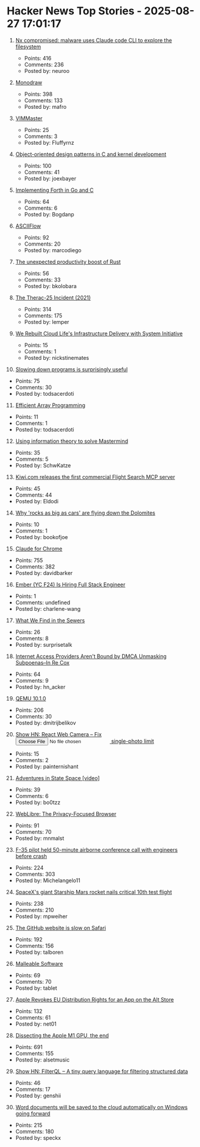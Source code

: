 # Hacker News Top Stories - 2025-08-27 17:01:17

1. [Nx compromised: malware uses Claude code CLI to explore the filesystem](https://semgrep.dev/blog/2025/security-alert-nx-compromised-to-steal-wallets-and-credentials/)
   - Points: 416
   - Comments: 236
   - Posted by: neuroo

2. [Monodraw](https://monodraw.helftone.com/)
   - Points: 398
   - Comments: 133
   - Posted by: mafro

3. [VIMMaster](https://github.com/renzorlive/vimmaster)
   - Points: 25
   - Comments: 3
   - Posted by: Fluffyrnz

4. [Object-oriented design patterns in C and kernel development](https://oshub.org/projects/retros-32/posts/object-oriented-design-patterns-in-osdev)
   - Points: 100
   - Comments: 41
   - Posted by: joexbayer

5. [Implementing Forth in Go and C](https://eli.thegreenplace.net/2025/implementing-forth-in-go-and-c/)
   - Points: 64
   - Comments: 6
   - Posted by: Bogdanp

6. [ASCIIFlow](https://asciiflow.com/)
   - Points: 92
   - Comments: 20
   - Posted by: marcodiego

7. [The unexpected productivity boost of Rust](https://lubeno.dev/blog/rusts-productivity-curve)
   - Points: 56
   - Comments: 33
   - Posted by: bkolobara

8. [The Therac-25 Incident (2021)](https://thedailywtf.com/articles/the-therac-25-incident)
   - Points: 314
   - Comments: 175
   - Posted by: lemper

9. [We Rebuilt Cloud Life's Infrastructure Delivery with System Initiative](https://www.cloudlife.io/resources/infrastructure-delivery-with-system-initiative)
   - Points: 15
   - Comments: 1
   - Posted by: nickstinemates

10. [Slowing down programs is surprisingly useful](https://stefan-marr.de/2025/08/how-to-slow-down-a-program/)
   - Points: 75
   - Comments: 30
   - Posted by: todsacerdoti

11. [Efficient Array Programming](https://github.com/razetime/efficient-array-programming)
   - Points: 11
   - Comments: 1
   - Posted by: todsacerdoti

12. [Using information theory to solve Mastermind](https://www.goranssongaspar.com/mastermind)
   - Points: 35
   - Comments: 5
   - Posted by: SchwKatze

13. [Kiwi.com releases the first commercial Flight Search MCP server](https://mcp-install-instructions.alpic.cloud/servers/kiwi-com-flight-search)
   - Points: 45
   - Comments: 44
   - Posted by: Eldodi

14. [Why 'rocks as big as cars' are flying down the Dolomites](https://www.bbc.com/future/article/20250819-why-italys-beloved-ancient-monolith-is-falling)
   - Points: 10
   - Comments: 1
   - Posted by: bookofjoe

15. [Claude for Chrome](https://www.anthropic.com/news/claude-for-chrome)
   - Points: 755
   - Comments: 382
   - Posted by: davidbarker

16. [Ember (YC F24) Is Hiring Full Stack Engineer](https://www.ycombinator.com/companies/ember/jobs/OTB0qby-full-stack-engineering-intern-summer-2026)
   - Points: 1
   - Comments: undefined
   - Posted by: charlene-wang

17. [What We Find in the Sewers](https://www.asimov.press/p/sewers)
   - Points: 26
   - Comments: 8
   - Posted by: surprisetalk

18. [Internet Access Providers Aren't Bound by DMCA Unmasking Subpoenas–In Re Cox](https://blog.ericgoldman.org/archives/2025/08/internet-access-providers-arent-bound-by-dmca-unmasking-subpoenas-in-re-cox.htm)
   - Points: 64
   - Comments: 9
   - Posted by: hn_acker

19. [QEMU 10.1.0](https://wiki.qemu.org/ChangeLog/10.1)
   - Points: 206
   - Comments: 30
   - Posted by: dmitrijbelikov

20. [Show HN: React Web Camera – Fix <input type=file> single-photo limit](https://shivantra.com/react-web-camera/)
   - Points: 15
   - Comments: 2
   - Posted by: painternishant

21. [Adventures in State Space [video]](https://www.youtube.com/watch?v=YGLNyHd2w10)
   - Points: 39
   - Comments: 6
   - Posted by: bo0tzz

22. [WebLibre: The Privacy-Focused Browser](https://docs.weblibre.eu/)
   - Points: 91
   - Comments: 70
   - Posted by: mnmalst

23. [F-35 pilot held 50-minute airborne conference call with engineers before crash](https://www.cnn.com/2025/08/27/us/alaska-f-35-crash-accident-report-hnk-ml)
   - Points: 224
   - Comments: 303
   - Posted by: Michelangelo11

24. [SpaceX's giant Starship Mars rocket nails critical 10th test flight](https://www.space.com/space-exploration/private-spaceflight/spacex-launches-starship-flight-10-critical-test-flight-video)
   - Points: 238
   - Comments: 210
   - Posted by: mpweiher

25. [The GitHub website is slow on Safari](https://github.com/orgs/community/discussions/170758)
   - Points: 192
   - Comments: 156
   - Posted by: talboren

26. [Malleable Software](https://www.mdubakov.me/malleable-software-will-eat-the-saas-world/)
   - Points: 69
   - Comments: 70
   - Posted by: tablet

27. [Apple Revokes EU Distribution Rights for an App on the Alt Store](https://torrentfreak.com/apple-revokes-eu-distribution-rights-for-torrent-client-developer-left-in-the-dark/)
   - Points: 132
   - Comments: 61
   - Posted by: net01

28. [Dissecting the Apple M1 GPU, the end](https://rosenzweig.io/blog/asahi-gpu-part-n.html)
   - Points: 691
   - Comments: 155
   - Posted by: alsetmusic

29. [Show HN: FilterQL – A tiny query language for filtering structured data](https://github.com/adamhl8/filterql)
   - Points: 46
   - Comments: 17
   - Posted by: genshii

30. [Word documents will be saved to the cloud automatically on Windows going forward](https://www.ghacks.net/2025/08/27/your-word-documents-will-be-saved-to-the-cloud-automatically-on-windows-going-forward/)
   - Points: 215
   - Comments: 180
   - Posted by: speckx

